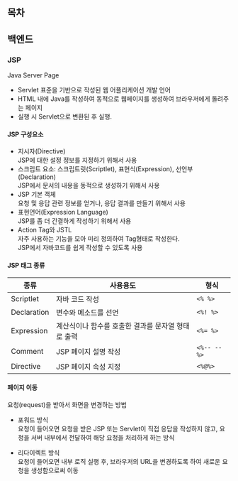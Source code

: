 ## 목차

## 백엔드

### JSP

Java Server Page

- Servlet 표준을 기반으로 작성된 웹 어플리케이션 개발 언어
- HTML 내에 Java를 작성하여 동적으로 웹페이지를 생성하여 브라우저에게 돌려주는 페이지
- 실행 시 Servlet으로 변환된 후 실행.

#### JSP 구성요소

- 지시자(Directive)  
JSP에 대한 설정 정보를 지정하기 위해서 사용
- 스크립트 요소: 스크립트릿(Scriptlet), 표현식(Expression), 선언부(Declaration)  
JSP에서 문서의 내용을 동적으로 생성하기 위해서 사용
- JSP 기본 객체  
요청 및 응답 관련 정보를 얻거나, 응답 결과를 만들기 위해서 사용
- 표현언어(Expression Language)  
JSP를 좀 더 간결하게 작성하기 위해서 사용
- Action Tag와 JSTL  
자주 사용하는 기능을 모아 미리 정의하여 Tag형태로 작성한다.  
JSP에서 자바코드를 쉽게 작성할 수 있도록 사용

#### JSP 태그 종류

|종류|사용용도|형식
|---|---|--|
|Scriptlet|자바 코드 작성| `<% %>`|
|Declaration|변수와 메소드를 선언|`<%! %>`|
|Expression|계산식이나 함수를 호출한 결과를 문자열 형태로 출력|`<%= %>`|
|Comment|JSP 페이지 설명 작성|`<%-- --%>`|
|Directive|JSP 페이지 속성 지정|`<%@%>`|

#### 페이지 이동

요청(request)을 받아서 화면을 변경하는 방법
- 포워드 방식  
요청이 들어오면 요청을 받은 JSP 또는 Servlet이 직접 응답을 작성하지 않고, 요청을 서버 내부에서 전달하여 해당 요청을 처리하게 하는 방식

- 리다이렉트 방식  
요청이 들어오면 내부 로직 실행 후, 브라우저의 URL을 변경하도록 하여 새로운 요청을 생성함으로써 이동


